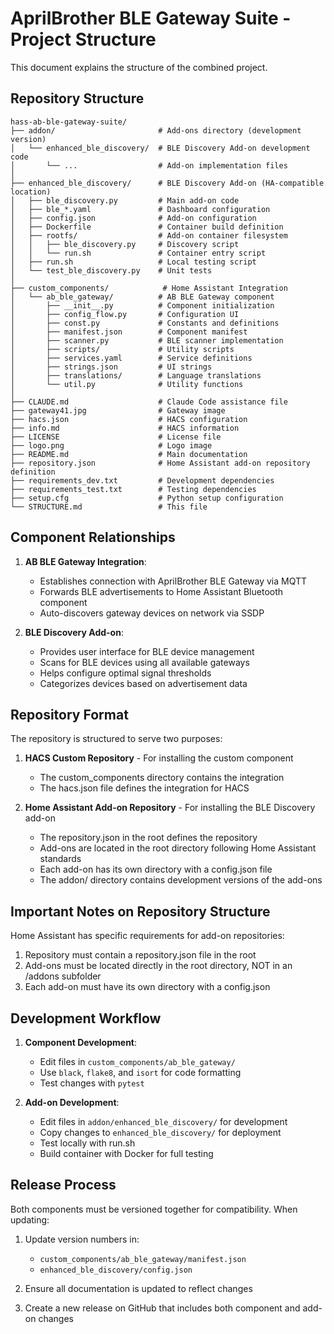 # AprilBrother BLE Gateway Suite - Project Structure

This document explains the structure of the combined project.

## Repository Structure

```
hass-ab-ble-gateway-suite/
├── addon/                       # Add-ons directory (development version)
│   └── enhanced_ble_discovery/  # BLE Discovery Add-on development code
│       └── ...                  # Add-on implementation files
│
├── enhanced_ble_discovery/      # BLE Discovery Add-on (HA-compatible location)
│   ├── ble_discovery.py         # Main add-on code
│   ├── ble_*.yaml               # Dashboard configuration
│   ├── config.json              # Add-on configuration
│   ├── Dockerfile               # Container build definition
│   ├── rootfs/                  # Add-on container filesystem
│   │   ├── ble_discovery.py     # Discovery script
│   │   └── run.sh               # Container entry script
│   ├── run.sh                   # Local testing script
│   └── test_ble_discovery.py    # Unit tests
│
├── custom_components/            # Home Assistant Integration
│   └── ab_ble_gateway/          # AB BLE Gateway component
│       ├── __init__.py          # Component initialization
│       ├── config_flow.py       # Configuration UI
│       ├── const.py             # Constants and definitions
│       ├── manifest.json        # Component manifest
│       ├── scanner.py           # BLE scanner implementation
│       ├── scripts/             # Utility scripts
│       ├── services.yaml        # Service definitions
│       ├── strings.json         # UI strings
│       ├── translations/        # Language translations
│       └── util.py              # Utility functions
│
├── CLAUDE.md                    # Claude Code assistance file
├── gateway41.jpg                # Gateway image
├── hacs.json                    # HACS configuration
├── info.md                      # HACS information
├── LICENSE                      # License file
├── logo.png                     # Logo image
├── README.md                    # Main documentation
├── repository.json              # Home Assistant add-on repository definition
├── requirements_dev.txt         # Development dependencies
├── requirements_test.txt        # Testing dependencies
├── setup.cfg                    # Python setup configuration
└── STRUCTURE.md                 # This file
```

## Component Relationships

1. **AB BLE Gateway Integration**: 
   - Establishes connection with AprilBrother BLE Gateway via MQTT
   - Forwards BLE advertisements to Home Assistant Bluetooth component
   - Auto-discovers gateway devices on network via SSDP

2. **BLE Discovery Add-on**:
   - Provides user interface for BLE device management
   - Scans for BLE devices using all available gateways
   - Helps configure optimal signal thresholds
   - Categorizes devices based on advertisement data

## Repository Format

The repository is structured to serve two purposes:

1. **HACS Custom Repository** - For installing the custom component
   - The custom_components directory contains the integration
   - The hacs.json file defines the integration for HACS

2. **Home Assistant Add-on Repository** - For installing the BLE Discovery add-on
   - The repository.json in the root defines the repository
   - Add-ons are located in the root directory following Home Assistant standards
   - Each add-on has its own directory with a config.json file 
   - The addon/ directory contains development versions of the add-ons

## Important Notes on Repository Structure

Home Assistant has specific requirements for add-on repositories:
1. Repository must contain a repository.json file in the root
2. Add-ons must be located directly in the root directory, NOT in an /addons subfolder
3. Each add-on must have its own directory with a config.json

## Development Workflow

1. **Component Development**:
   - Edit files in `custom_components/ab_ble_gateway/`
   - Use `black`, `flake8`, and `isort` for code formatting
   - Test changes with `pytest`

2. **Add-on Development**:
   - Edit files in `addon/enhanced_ble_discovery/` for development
   - Copy changes to `enhanced_ble_discovery/` for deployment
   - Test locally with run.sh
   - Build container with Docker for full testing

## Release Process

Both components must be versioned together for compatibility. When updating:

1. Update version numbers in:
   - `custom_components/ab_ble_gateway/manifest.json`
   - `enhanced_ble_discovery/config.json`

2. Ensure all documentation is updated to reflect changes

3. Create a new release on GitHub that includes both component and add-on changes